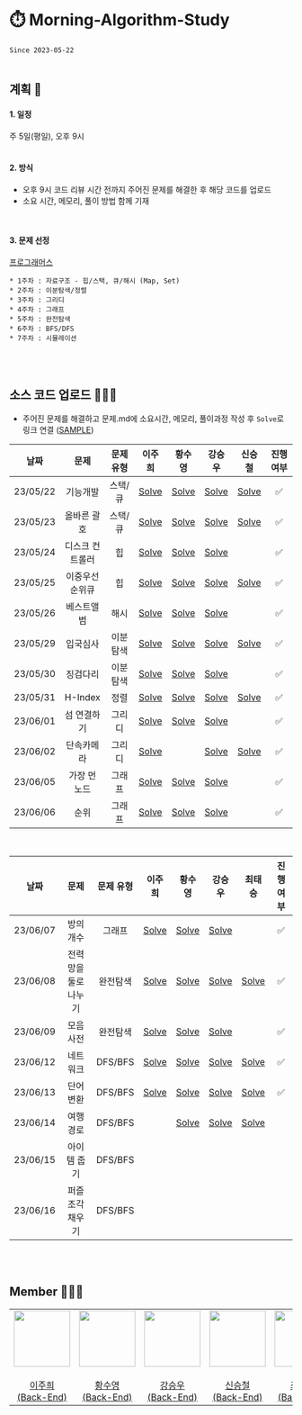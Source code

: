 # ⏱️ Morning-Algorithm-Study
`Since 2023-05-22`
</br>
</br>

## 계획 📆
#### 1. 일정
주 5일(평일), 오후 9시    
</br>

#### 2. 방식
* 오후 9시 코드 리뷰 시간 전까지 주어진 문제를 해결한 후 해당 코드를 업로드
* 소요 시간, 메모리, 풀이 방법 함께 기재
</br>

#### 3. 문제 선정
[프로그래머스](https://programmers.co.kr/)    

```
* 1주차 : 자료구조 - 힙/스택, 큐/해시 (Map, Set)
* 2주차 : 이분탐색/정렬
* 3주차 : 그리디
* 4주차 : 그래프
* 5주차 : 완전탐색
* 6주차 : BFS/DFS
* 7주차 : 시뮬레이션
```
</br>
</br>

## 소스 코드 업로드 🏃🏻‍♀️
- 주어진 문제를 해결하고 문제.md에 소요시간, 메모리, 풀이과정 작성 후 `Solve`로 링크 연결 ([SAMPLE](SAMPLE/README.md))

|**날짜**| **문제** | **문제 유형** | **이주희** | **황수영** | **강승우** | **신승철** | **진행 여부** |
|:-----:|:------:|:------:|:------:|:------:|:------:|:------:|:------:|
| 23/05/22 |  기능개발 | 스택/큐 |  <a href="/1주차/이주희/기능개발.md">Solve</a>   | <a href="/1주차/황수영/기능개발.md">Solve</a> |  <a href="/1주차/강승우/기능개발.md">Solve</a>   | <a href="/1주차/신승철/기능개발.md">Solve</a> | ✅ |
| 23/05/23 |  올바른 괄호 | 스택/큐  | <a href="/1주차/이주희/올바른괄호.md">Solve</a> | <a href="/1주차/황수영/올바른 괄호.md">Solve</a> |<a href="/1주차/강승우/올바른 괄호.md">Solve</a>  | <a href="1주차/신승철/올바른 괄호.md">Solve</a> | ✅ |
| 23/05/24 |  디스크 컨트롤러 | 힙 | <a href="/1주차/이주희/디스크컨트롤러.md">Solve</a>  | <a href="/1주차/황수영/디스크 컨트롤러.md">Solve</a> |<a href="/1주차/강승우/디스크 컨트롤러.md">Solve</a>  |  | ✅ |
| 23/05/25 |  이중우선순위큐 | 힙 | <a href="/1주차/이주희/이중우선순위큐.md">Solve</a>  | <a href="/1주차/황수영/이중우선순위큐.md">Solve</a> | <a href="/1주차/강승우/이중우선순위큐.md">Solve</a>  | <a href="1주차/신승철/이중우선순위큐.md">Solve</a> | ✅  |
| 23/05/26 | 베스트앨범 | 해시 | <a href="/1주차/이주희/베스트앨범.md">Solve</a> | <a href="/1주차/황수영/베스트앨범.md">Solve</a> |<a href="/1주차/강승우/베스트앨범.md">Solve</a>  |  | ✅ |
| 23/05/29 | 입국심사 | 이분탐색 | <a href="/2주차/이주희/입국심사.md">Solve</a> | <a href="/2주차/황수영/입국심사.md">Solve</a> | <a href="/1주차/강승우/입국심사.md">Solve</a> | <a href="2주차/신승철/입국심사.md">Solve</a> | ✅ |
| 23/05/30 | 징검다리 | 이분탐색 | <a href="/2주차/이주희/징검다리.md">Solve</a> | <a href="/2주차/황수영/징검다리.md">Solve</a> | <a href="/2주차/강승우/징검다리.md">Solve</a> |  | ✅ |
| 23/05/31 | H-Index | 정렬 | <a href="/2주차/이주희/H-index.md">Solve</a> | <a href="/2주차/황수영/H-index.md">Solve</a> | <a href="/2주차/강승우/H-Index.md">Solve</a> | <a href="/2주차/신승철/H-Index.md">Solve</a> | ✅ |
| 23/06/01 | 섬 연결하기 | 그리디 | <a href="/2주차/이주희/섬연결하기.md">Solve</a> | <a href="/2주차/황수영/섬연결하기.md">Solve</a> | <a href="/2주차/강승우/섬 연결하기.md">Solve</a> |  | ✅  |
| 23/06/02 | 단속카메라 | 그리디 | <a href="/2주차/이주희/단속카메라.md">Solve</a> |  | <a href="/2주차/강승우/단속카메라.md">Solve</a> | <a href="/2주차/신승철/단속카메라.md">Solve</a> | ✅ |
| 23/06/05 | 가장 먼 노드 | 그래프 | <a href="/3주차/이주희/가장먼노드.md">Solve</a> | <a href="/3주차/황수영/가장먼노드.md">Solve</a> | <a href="/3주차/강승우/가장 먼 노드.md">Solve</a> |  | ✅ |
| 23/06/06 | 순위 | 그래프 | <a href="/3주차/이주희/순위.md">Solve</a> | <a href="/3주차/황수영/순위.md">Solve</a> | <a href="/3주차/강승우/순위.md">Solve</a> |  | ✅ |
</br>

|**날짜**| **문제** | **문제 유형** | **이주희** | **황수영** | **강승우** | **최태승** | **진행 여부** |
|:-----:|:------:|:------:|:------:|:------:|:------:|:------:|:------:|
| 23/06/07 | 방의 개수 | 그래프 | <a href="/3주차/이주희/방의개수.md">Solve</a> | <a href="/3주차/황수영/방의개수.md">Solve</a> | <a href="/3주차/강승우/방의 개수.md">Solve</a>  |  | ✅  |
| 23/06/08 | 전력망을 둘로 나누기 | 완전탐색 | <a href="/3주차/이주희/전력망을둘로나누기.md">Solve</a> | <a href="/3주차/황수영/전력망을둘로나누기.md">Solve</a> | <a href="/3주차/강승우/전력망을 둘로 나누기.md">Solve</a> | <a href="3주차/최태승/전력망을 둘로 나누기.md">Solve</a> |  ✅ |
| 23/06/09 | 모음사전 | 완전탐색 | <a href="/3주차/이주희/모음사전.md">Solve</a>  | <a href="/3주차/황수영/모음사전.md">Solve</a> | <a href="/3주차/강승우/모음사전.md">Solve</a> |  | ✅ |
| 23/06/12 | 네트워크 | DFS/BFS | <a href="/4주차/이주희/네트워크.md">Solve</a> | <a href="/4주차/황수영/네트워크.md">Solve</a> | <a href="/4주차/강승우/네트워크.md">Solve</a> | <a href="/4주차/최태승/네트워크.md">Solve</a> | ✅ |
| 23/06/13 | 단어 변환 | DFS/BFS | <a href="/4주차/이주희/단어변환.md">Solve</a> | <a href="/4주차/황수영/단어변환.md">Solve</a> | <a href="/4주차/강승우/단어 변환.md">Solve</a> | <a href="/4주차/최태승/단어변환.md">Solve</a> | ✅ |
| 23/06/14 | 여행경로 | DFS/BFS |  |  <a href="/4주차/황수영/여행경로.md">Solve</a> | <a href="/4주차/강승우/여행경로.md">Solve</a> | <a href="/4주차/최태승/여행경로.md">Solve</a> |  |
| 23/06/15 | 아이템 줍기 | DFS/BFS |  |  |  |  |  |
| 23/06/16 | 퍼즐 조각채우기 | DFS/BFS |  |  |  |  |  |


</br>
</br>

## Member 👨🏻‍💻
<table>
  <tr>
    <td height="20px" align="center"><a href="https://github.com/joohee56">
      <img src="https://avatars.githubusercontent.com/joohee56" width="100px"/> <br><br> 이주희 <br>(Back-End) </a> <br></td>
    <td height="20px" align="center"><a href="https://github.com/sooyoungh">
      <img src="https://avatars.githubusercontent.com/sooyoungh" width="100px"/> <br><br> 황수영 <br>(Back-End) </a> <br></td>
    <td height="20px" align="center"><a href="https://github.com/ksw13">
      <img src="https://avatars.githubusercontent.com/ksw13" width="100px"/> <br><br> 강승우 <br>(Back-End) </a> <br></td>
    <td height="20px" align="center"><a href="https://github.com/sc0116">
      <img src="https://avatars.githubusercontent.com/sc0116" width="100px"/> <br><br> 신승철 <br>(Back-End) </a> <br></td>
     <td height="20px" align="center"><a href="https://github.com/isshosng">
      <img src="https://avatars.githubusercontent.com/isshosng" width="100px"/> <br><br> 최태승 <br>(Back-End) </a> <br></td>
  </tr>
</table>
</br>
